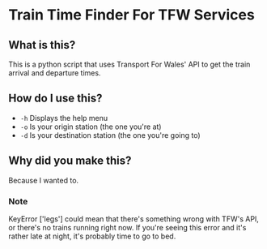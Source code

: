# Train Time Finder For TFW Services 

## What is this?
This is a python script that uses Transport For Wales' API to get the train arrival and departure times.

## How do I use this?
- `-h` Displays the help menu
- `-o` Is your origin station (the one you're at)
- `-d` Is your destination station (the one you're going to)

## Why did you make this?
Because I wanted to.

### Note
KeyError ['legs'] could mean that there's something wrong with TFW's API, or there's no trains running 
right now. If you're seeing this error and it's rather late at night, it's probably time to go to bed.

